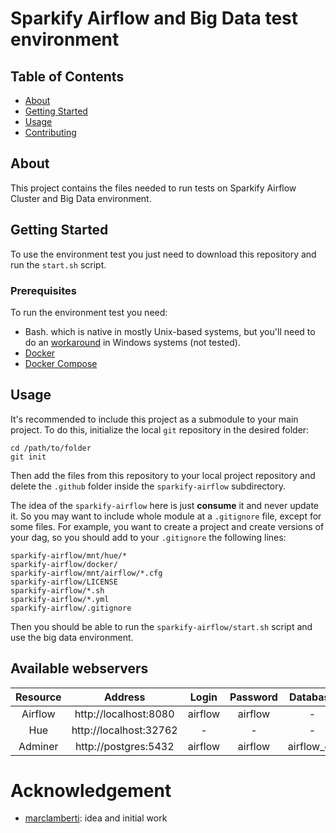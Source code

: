 # Sparkify Airflow and Big Data test environment

## Table of Contents

- [About](#about)
- [Getting Started](#getting_started)
- [Usage](#usage)
- [Contributing](../CONTRIBUTING.md)

## About <a name = "about"></a>

This project contains the files needed to run tests on Sparkify Airflow Cluster and Big Data environment.

## Getting Started <a name = "getting_started"></a>
To use the environment test you just need to download this repository and run the `start.sh` script.

### Prerequisites

To run the environment test you need:
- Bash. which is native in mostly Unix-based systems, but you'll need to do an [workaround](https://itsfoss.com/install-bash-on-windows/#:~:text=Bash%20on%20Windows%20provides%20a,that%20you%20find%20on%20Linux.) in Windows systems (not tested).
- [Docker](https://www.docker.com/)
- [Docker Compose](https://docs.docker.com/compose/)

## Usage <a name = "usage"></a>
It's recommended to include this project as a submodule to your main project. To do this, initialize the local `git` repository in the desired folder:
```
cd /path/to/folder
git init
```
Then add the files from this repository to your local project repository and delete the `.github` folder inside the `sparkify-airflow` subdirectory.

The idea of the `sparkify-airflow` here is just **consume** it and never update it. So you may want to include whole module at a `.gitignore` file, except for some files. For example, you want to create a project and create versions of your dag, so you should add to your `.gitignore` the following lines:
```
sparkify-airflow/mnt/hue/*
sparkify-airflow/docker/
sparkify-airflow/mnt/airflow/*.cfg
sparkify-airflow/LICENSE
sparkify-airflow/*.sh
sparkify-airflow/*.yml
sparkify-airflow/.gitignore
```
Then you should be able to run the `sparkify-airflow/start.sh` script and use the big data environment.

## Available webservers
| Resource 	|         Address        	|  Login  	| Password 	|  Database  	|
|:--------:	|:----------------------:	|:-------:	|:--------:	|:----------:	|
|  Airflow 	|  http://localhost:8080 	| airflow 	|  airflow 	|      -     	|
|    Hue   	| http://localhost:32762 	|    -    	|     -    	|      -     	|
|  Adminer 	| http://postgres:5432 	| airflow 	|  airflow 	| airflow_db 	|

# Acknowledgement
- [marclamberti](https://github.com/marclamberti): idea and initial work
